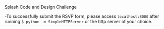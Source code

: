 Splash Code and Design Challenge

-To successfully submit the RSVP form, please access `localhost:8000` after running `$ python -m SimpleHTTPServer` or the http server of  your choice.
